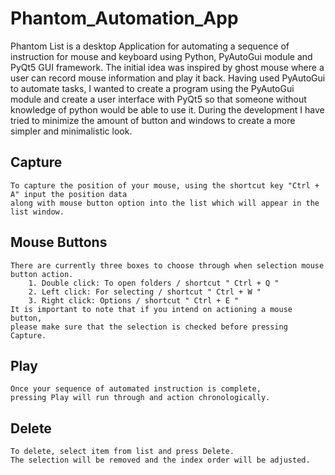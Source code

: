 # Phantom_Automation_App
Phantom List is a desktop Application for automating a sequence of instruction for mouse and keyboard using Python, PyAutoGui module and PyQt5 GUI framework. The initial idea was inspired by ghost mouse where a user can record mouse information and play it back. Having used PyAutoGui to automate tasks, I wanted to create a program using the PyAutoGui module and create a user interface with PyQt5 so that someone without knowledge of python would be able to use it. During the development I have tried to minimize the amount of button and windows to create a more simpler and minimalistic look.

## Capture
	To capture the position of your mouse, using the shortcut key "Ctrl + A" input the position data 
	along with mouse button option into the list which will appear in the list window.

## Mouse Buttons 
	There are currently three boxes to choose through when selection mouse button action.
		1. Double click: To open folders / shortcut " Ctrl + Q "
		2. Left click: For selecting / shortcut " Ctrl + W "
		3. Right click: Options / shortcut " Ctrl + E "
	It is important to note that if you intend on actioning a mouse button,
	please make sure that the selection is checked before pressing Capture. 

## Play
	Once your sequence of automated instruction is complete,
	pressing Play will run through and action chronologically.

## Delete
	To delete, select item from list and press Delete. 
	The selection will be removed and the index order will be adjusted.


